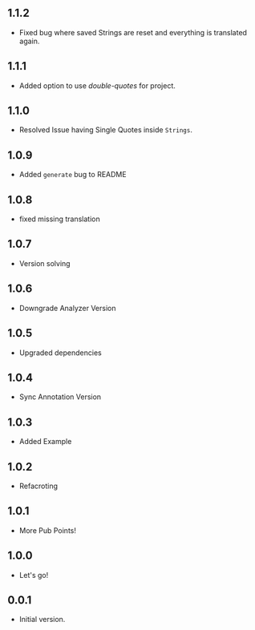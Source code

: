 ## 1.1.2

- Fixed bug where saved Strings are reset and everything is translated again.

## 1.1.1

- Added option to use *double-quotes* for project.

## 1.1.0

- Resolved Issue having Single Quotes inside `Strings`.

## 1.0.9

- Added `generate` bug to README

## 1.0.8

- fixed missing translation 

## 1.0.7

- Version solving

## 1.0.6

- Downgrade Analyzer Version

## 1.0.5

- Upgraded dependencies

## 1.0.4

- Sync Annotation Version

## 1.0.3

- Added Example

## 1.0.2

- Refacroting

## 1.0.1

- More Pub Points!

## 1.0.0

- Let's go!

## 0.0.1

- Initial version.